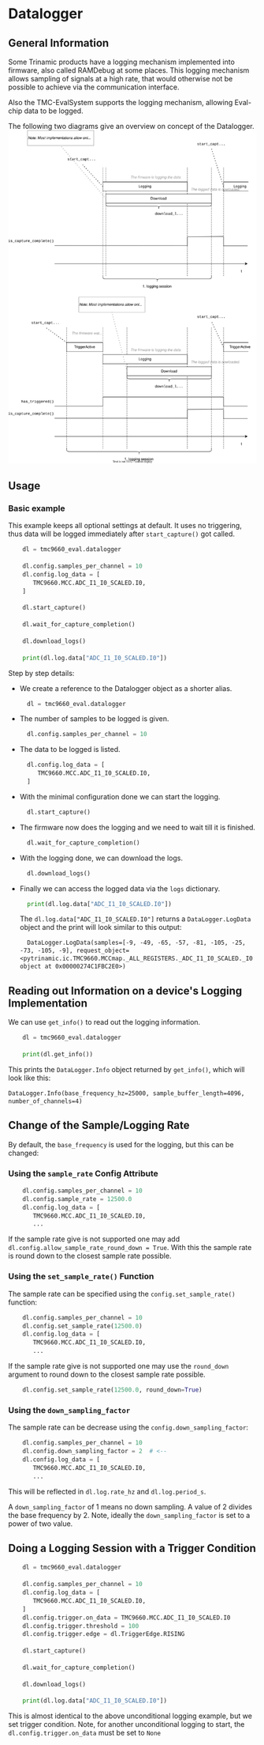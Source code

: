 
# Datalogger

## General Information

Some Trinamic products have a logging mechanism implemented into firmware, also called RAMDebug at some places.
This logging mechanism allows sampling of signals at a high rate, that would otherwise not be possible to achieve via the communication interface.

Also the TMC-EvalSystem supports the logging mechanism, allowing Eval-chip data to be logged.

The following two diagrams give an overview on concept of the Datalogger. 
![Datalogger Diagram](datalogger.drawio.svg)

## Usage

### Basic example

This example keeps all optional settings at default.
It uses no triggering, thus data will be logged immediately after `start_capture()` got called.

```py
    dl = tmc9660_eval.datalogger

    dl.config.samples_per_channel = 10
    dl.config.log_data = [
       TMC9660.MCC.ADC_I1_I0_SCALED.I0,
    ]

    dl.start_capture()

    dl.wait_for_capture_completion()

    dl.download_logs()

    print(dl.log.data["ADC_I1_I0_SCALED.I0"])
```

Step by step details:

* We create a reference to the Datalogger object as a shorter alias.
  ```py
    dl = tmc9660_eval.datalogger
  ```
* The number of samples to be logged is given.
  ```py
    dl.config.samples_per_channel = 10
  ```
* The data to be logged is listed.
  ```py
    dl.config.log_data = [
       TMC9660.MCC.ADC_I1_I0_SCALED.I0,
    ]
  ```
* With the minimal configuration done we can start the logging.
  ```py
    dl.start_capture()
  ```
* The firmware now does the logging and we need to wait till it is finished.
  ```py
    dl.wait_for_capture_completion()
  ```
* With the logging done, we can download the logs.
  ```py
    dl.download_logs()
  ```
* Finally we can access the logged data via the `logs` dictionary.
  ```py
    print(dl.log.data["ADC_I1_I0_SCALED.I0"])
  ```
  The `dl.log.data["ADC_I1_I0_SCALED.I0"]` returns a `DataLogger.LogData` object and the print will look similar to this output:
  ```
    DataLogger.LogData(samples=[-9, -49, -65, -57, -81, -105, -25, -73, -105, -9], request_object=<pytrinamic.ic.TMC9660.MCCmap._ALL_REGISTERS._ADC_I1_I0_SCALED._I0 object at 0x00000274C1FBC2E0>)
  ```

## Reading out Information on a device's Logging Implementation

We can use `get_info()` to read out the logging information.

```py
    dl = tmc9660_eval.datalogger

    print(dl.get_info())
```

This prints the `DataLogger.Info` object returned by `get_info()`, which will look like this:

```
DataLogger.Info(base_frequency_hz=25000, sample_buffer_length=4096, number_of_channels=4)
```

## Change of the Sample/Logging Rate

By default, the `base_frequency` is used for the logging, but this can be changed:

### Using the `sample_rate` Config Attribute

```py
    dl.config.samples_per_channel = 10
    dl.config.sample_rate = 12500.0
    dl.config.log_data = [
       TMC9660.MCC.ADC_I1_I0_SCALED.I0,
       ...
```
If the sample rate give is not supported one may add `dl.config.allow_sample_rate_round_down = True`. With this the sample rate is round down to the closest sample rate possible.

### Using the `set_sample_rate()` Function

The sample rate can be specified using the `config.set_sample_rate()` function:

```py
    dl.config.samples_per_channel = 10
    dl.config.set_sample_rate(12500.0)
    dl.config.log_data = [
       TMC9660.MCC.ADC_I1_I0_SCALED.I0,
       ...
```
If the sample rate give is not supported one may use the `round_down` argument to round down to the closest sample rate possible.
```py
    dl.config.set_sample_rate(12500.0, round_down=True)
```

### Using the `down_sampling_factor`

The sample rate can be decrease using the `config.down_sampling_factor`:

```py
    dl.config.samples_per_channel = 10
    dl.config.down_sampling_factor = 2  # <--
    dl.config.log_data = [
       TMC9660.MCC.ADC_I1_I0_SCALED.I0,
       ...
```

This will be reflected in `dl.log.rate_hz` and `dl.log.period_s`.

A `down_sampling_factor` of 1 means no down sampling.
A value of 2 divides the base frequency by 2.
Note, ideally the `down_sampling_factor` is set to a power of two value.

## Doing a Logging Session with a Trigger Condition

```py
    dl = tmc9660_eval.datalogger

    dl.config.samples_per_channel = 10
    dl.config.log_data = [
       TMC9660.MCC.ADC_I1_I0_SCALED.I0,
    ]
    dl.config.trigger.on_data = TMC9660.MCC.ADC_I1_I0_SCALED.I0
    dl.config.trigger.threshold = 100
    dl.config.trigger.edge = dl.TriggerEdge.RISING

    dl.start_capture()

    dl.wait_for_capture_completion()

    dl.download_logs()

    print(dl.log.data["ADC_I1_I0_SCALED.I0"])
```

This is almost identical to the above unconditional logging example, but we set trigger condition.
Note, for another unconditional logging to start, the `dl.config.trigger.on_data` must be set to `None`
